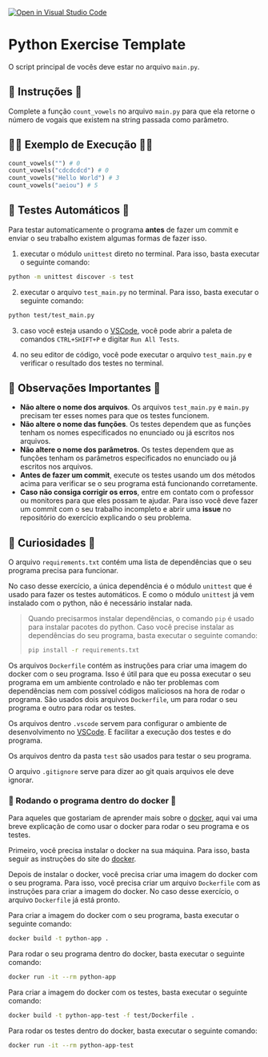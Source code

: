 [![Open in Visual Studio Code](https://classroom.github.com/assets/open-in-vscode-718a45dd9cf7e7f842a935f5ebbe5719a5e09af4491e668f4dbf3b35d5cca122.svg)](https://classroom.github.com/online_ide?assignment_repo_id=11060819&assignment_repo_type=AssignmentRepo)
# Python Exercise Template

O script principal de vocês deve estar no arquivo `main.py`.

## 📝 Instruções 📝

Complete a função `count_vowels` no arquivo `main.py` para que ela retorne o número de vogais que existem na string passada como parâmetro.

## 🧑‍💻 Exemplo de Execução 🧑‍💻

```python
count_vowels("") # 0
count_vowels("cdcdcdcd") # 0
count_vowels("Hello World") # 3
count_vowels("aeiou") # 5
```

## 🧪 Testes Automáticos 🧪

Para testar automaticamente o programa **antes** de fazer um commit e enviar o seu trabalho existem algumas formas de fazer isso.

1. executar o módulo `unittest` direto no terminal.
   Para isso, basta executar o seguinte comando:

```bash
python -m unittest discover -s test
```

2. executar o arquivo `test_main.py` no terminal.
   Para isso, basta executar o seguinte comando:

```bash
python test/test_main.py
```

3. caso você esteja usando o [VSCode](https://code.visualstudio.com/), você pode abrir a paleta de comandos `CTRL+SHIFT+P` e digitar `Run All Tests`.

4. no seu editor de código, você pode executar o arquivo `test_main.py` e verificar o resultado dos testes no terminal.

## 🤖 Observações Importantes 🤖

- **Não altere o nome dos arquivos**. Os arquivos `test_main.py` e `main.py` precisam ter esses nomes para que os testes funcionem.
- **Não altere o nome das funções**. Os testes dependem que as funções tenham os nomes especificados no enunciado ou já escritos nos arquivos.
- **Não altere o nome dos parâmetros**. Os testes dependem que as funções tenham os parâmetros especificados no enunciado ou já escritos nos arquivos.
- **Antes de fazer um commit**, execute os testes usando um dos métodos acima para verificar se o seu programa está funcionando corretamente.
- **Caso não consiga corrigir os erros**, entre em contato com o professor ou monitores para que eles possam te ajudar.
  Para isso você deve fazer um commit com o seu trabalho incompleto e abrir uma **issue** no repositório do exercício explicando o seu problema.

## 👀 Curiosidades 👀

O arquivo `requirements.txt` contém uma lista de dependências que o seu programa precisa para funcionar.

No caso desse exercício, a única dependência é o módulo `unittest` que é usado para fazer os testes automáticos.
E como o módulo `unittest` já vem instalado com o python, não é necessário instalar nada.

> Quando precisarmos instalar dependências, o comando `pip` é usado para instalar pacotes do python.
> Caso você precise instalar as dependências do seu programa, basta executar o seguinte comando:
>
> ```bash
> pip install -r requirements.txt
> ```

Os arquivos `Dockerfile` contém as instruções para criar uma imagem do docker com o seu programa.
Isso é útil para que eu possa executar o seu programa em um ambiente controlado e não ter problemas com dependências nem com possível códigos maliciosos na hora de rodar o programa.
São usados dois arquivos `Dockerfile`, um para rodar o seu programa e outro para rodar os testes.

Os arquivos dentro `.vscode` servem para configurar o ambiente de desenvolvimento no [VSCode](https://code.visualstudio.com/).
E facilitar a execução dos testes e do programa.

Os arquivos dentro da pasta `test` são usados para testar o seu programa.

O arquivo `.gitignore` serve para dizer ao git quais arquivos ele deve ignorar.

### :whale: Rodando o programa dentro do docker :whale:

Para aqueles que gostariam de aprender mais sobre o [docker](https://www.docker.com/), aqui vai uma breve explicação de como usar o docker para rodar o seu programa e os testes.

Primeiro, você precisa instalar o docker na sua máquina.
Para isso, basta seguir as instruções do site do [docker](https://docs.docker.com/get-docker/).

Depois de instalar o docker, você precisa criar uma imagem do docker com o seu programa.
Para isso, você precisa criar um arquivo `Dockerfile` com as instruções para criar a imagem do docker.
No caso desse exercício, o arquivo `Dockerfile` já está pronto.

Para criar a imagem do docker com o seu programa, basta executar o seguinte comando:

```bash
docker build -t python-app .
```

Para rodar o seu programa dentro do docker, basta executar o seguinte comando:

```bash
docker run -it --rm python-app
```

Para criar a imagem do docker com os testes, basta executar o seguinte comando:

```bash
docker build -t python-app-test -f test/Dockerfile .
```

Para rodar os testes dentro do docker, basta executar o seguinte comando:

```bash
docker run -it --rm python-app-test
```
